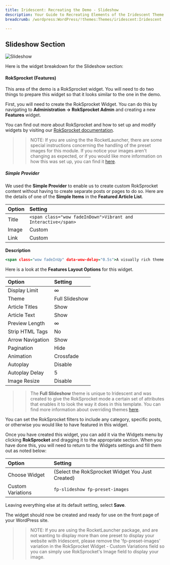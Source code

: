 ```yaml
---
title: Iridescent: Recreating the Demo - Slideshow
description: Your Guide to Recreating Elements of the Iridescent Theme for WordPress
breadcrumb: /wordpress:WordPress/!themes:Themes/iridescent:Iridescent

---
```


Slideshow Section
-----

![Slideshow](assets/demo_2.jpeg)

Here is the widget breakdown for the Slideshow section:

#### RokSprocket (Features)

This area of the demo is a RokSprocket widget. You will need to do two things to prepare this widget so that it looks similar to the one in the demo.

First, you will need to create the RokSprocket Widget. You can do this by navigating to **Administration -> RokSprocket Admin** and creating a new **Features** widget.

You can find out more about RokSprocket and how to set up and modify widgets by visiting our [RokSprocket documentation](../../plugins/roksprocket).

>> NOTE: If you are using the the RocketLauncher, there are some special instructions concerning the handling of the preset images for this module. If you notice your images aren't changing as expected, or if you would like more information on how this was set up, you can find it [here](demo.md#roksprocket-and-rocketlauncher-settings).

##### Simple Provider

We used the **Simple Provider** to enable us to create custom RokSprocket content without having to create separate posts or pages to do so. Here are the details of one of the **Simple Items** in the **Featured Article List**.

| Option |                            Setting                            |
| :----- | :------------------------------------------------------------ |
| Title  | `<span class="wow fadeInDown">Vibrant and Interactive</span>` |
| Image  | Custom                                                        |
| Link   | Custom                                                        |

**Description**

~~~ .html
<span class="wow fadeInUp" data-wow-delay="0.5s">A visually rich theme design with seamlessly integrated interactive and animated elements.</span>
~~~

Here is a look at the **Features Layout Options** for this widget.

|      Option      |    Setting     |
| :--------------- | :------------- |
| Display Limit    | ∞              |
| Theme            | Full Slideshow |
| Article Titles   | Show           |
| Article Text     | Show           |
| Preview Length   | ∞              |
| Strip HTML Tags  | No             |
| Arrow Navigation | Show           |
| Pagination       | Hide           |
| Animation        | Crossfade      |
| Autoplay         | Disable        |
| Autoplay Delay   | 5              |
| Image Resize     | Disable        |

>> The **Full Slideshow** theme is unique to Iridescent and was created to give the RokSprocket mode a certain set of attributes that enables it to look the way it does in this template. You can find more information about overriding themes [here](../../plugins/roksprocket/layout_modes.md#custom-layout-theme-overrides).

You can set the RokSprocket filters to include any category, specific posts, or otherwise you would like to have featured in this widget.

Once you have created this widget, you can add it via the Widgets menu by clicking **RokSprocket** and dragging it to the appropriate section. When you have done this, you will need to return to the Widgets settings and fill them out as noted below:

|       Option      |                     Setting                      |
| :---------------- | :----------------------------------------------- |
| Choose Widget     | (Select the RokSprocket Widget You Just Created) |
| Custom Variations | `fp-slideshow fp-preset-images`                  |

Leaving everything else at its default setting, select **Save**.

The widget should now be created and ready for use on the front page of your WordPress site.

>> NOTE: If you are using the RocketLauncher package, and are not wanting to display more than one preset to display your website with Iridescent, please remove the 'fp-preset-images' variation in the RokSprocket Widget - Custom Variations field so you can simply use RokSprocket's Image field to display your image.
